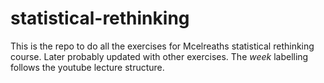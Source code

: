 # statistical-rethinking
This is the repo to do all the exercises for Mcelreaths statistical rethinking course. Later probably updated with other exercises. 
The *week* labelling follows the youtube lecture structure.
